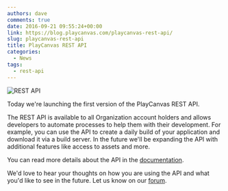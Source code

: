 ```yaml
---
authors: dave
comments: true
date: 2016-09-21 09:55:24+00:00
link: https://blog.playcanvas.com/playcanvas-rest-api/
slug: playcanvas-rest-api
title: PlayCanvas REST API
categories:
  - News
tags:
  - rest-api
---
```


![REST API](/img/rest-api.png)

Today we're launching the first version of the PlayCanvas REST API.

The REST API is available to all Organization account holders and allows developers to automate processes to help them with their development. For example, you can use the API to create a daily build of your application and download it via a build server. In the future we'll be expanding the API with additional features like access to assets and more.

You can read more details about the API in the [documentation](https://developer.playcanvas.com/user-manual/api/).

We'd love to hear your thoughts on how you are using the API and what you'd like to see in the future. Let us know on our [forum](https://forum.playcanvas.com/t/playcanvas-rest-api/2498).
